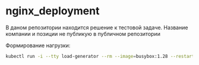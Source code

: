 # nginx_deployment

В даном репозитории находится решение к тестовой задаче. Название компании и позиции не публикую в публичном репозитории

Формирование нагрузки:
```bash
kubectl run -i --tty load-generator --rm --image=busybox:1.28 --restart=Never -- /bin/sh -c "while sleep 0.01; do wget -q -O- http://nginx-80-port; done"
```


